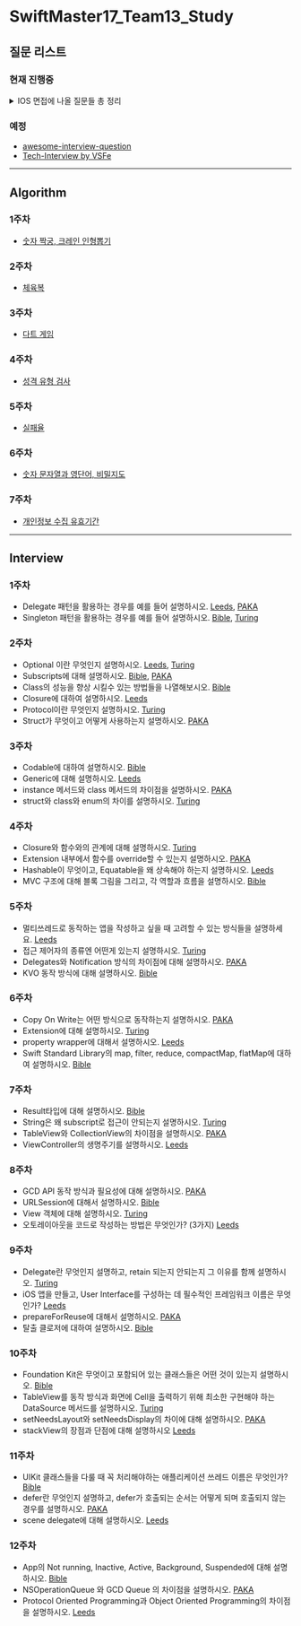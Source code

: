 # SwiftMaster17_Team13_Study




## 질문 리스트

### 현재 진행중
<details><summary>IOS 면접에 나올 질문들 총 정리
</summary>

 - [Jercy님 IOS 면접질문 레포](https://github.com/JeaSungLEE/iOSInterviewquestions)   

## iOS
- Bounds 와 Frame 의 차이점을 설명하시오.
- 실제 디바이스가 없을 경우 개발 환경에서 할 수 있는 것과 없는 것을 설명하시오.
- 앱의 콘텐츠나 데이터 자체를 저장/보관하는 특별한 객체를 무엇이라고 하는가?
- 앱 화면의 콘텐츠를 표시하는 로직과 관리를 담당하는 객체를 무엇이라고 하는가?
- App thinning에 대해서 설명하시오.
###
- 앱이 시작할 때 main.c 에 있는 UIApplicationMain 함수에 의해서 생성되는 객체는 무엇인가?
- @Main에 대해서 설명하시오.
- 앱이 foreground에 있을 때와 background에 있을 때 어떤 제약사항이 있나요?
- 상태 변화에 따라 다른 동작을 처리하기 위한 앱델리게이트 메서드들을 설명하시오.
- 앱이 In-Active 상태가 되는 시나리오를 설명하시오.
- <s>scene delegate에 대해 설명하시오.</s>
- UIApplication 객체의 컨트롤러 역할은 어디에 구현해야 하는가?
- <s>App의 Not running, Inactive, Active, Background, Suspended에 대해 설명하시오.</s>
###
- <s>NSOperationQueue 와 GCD Queue 의 차이점을 설명하시오.</s>
- <s>GCD API 동작 방식과 필요성에 대해 설명하시오.</s>
- Global DispatchQueue 의 Qos 에는 어떤 종류가 있는지, 각각 어떤 의미인지 설명하시오.
###
- <s>iOS 앱을 만들고, User Interface를 구성하는 데 필수적인 프레임워크 이름은 무엇인가?</s>
- <s>Foundation Kit은 무엇이고 포함되어 있는 클래스들은 어떤 것이 있는지 설명하시오.</s>
- <s>Delegate란 무엇인지 설명하고, retain 되는지 안되는지 그 이유를 함께 설명하시오.</s>
- NotificationCenter 동작 방식과 활용 방안에 대해 설명하시오.
- <s>UIKit 클래스들을 다룰 때 꼭 처리해야하는 애플리케이션 쓰레드 이름은 무엇인가?</s>
- App Bundle의 구조와 역할에 대해 설명하시오.
- 모든 View Controller 객체의 상위 클래스는 무엇이고 그 역할은 무엇인가?
- 자신만의 Custom View를 만들려면 어떻게 해야하는지 설명하시오.
- <s>View 객체에 대해 설명하시오.</s>
- UIView 에서 Layer 객체는 무엇이고 어떤 역할을 담당하는지 설명하시오.
- UIWindow 객체의 역할은 무엇인가?
- UINavigationController 의 역할이 무엇인지 설명하시오.
- <s>TableView를 동작 방식과 화면에 Cell을 출력하기 위해 최소한 구현해야 하는 DataSource 메서드를 설명하시오.</s>
- 하나의 View Controller 코드에서 여러 TableView Controller 역할을 해야 할 경우 어떻게 구분해서 구현해야 하는지 설명하시오.
- <s>setNeedsLayout와 setNeedsDisplay의 차이에 대해 설명하시오.</s>
- <s>stackView의 장점과 단점에 대해서 설명하시오.</s>
###
- NSCache와 딕셔너리로 캐시를 구성했을때의 차이를 설명하시오.
- <s>URLSession에 대해서 설명하시오.</s>
- <s>prepareForReuse에 대해서 설명하시오.</s>
- 다크모드를 지원하는 방법에 대해 설명하시오.
- <s>ViewController의 생명주기를 설명하시오.</s>
- <s>TableView와 CollectionView의 차이점을 설명하시오.</s>

## Autolayout
- <s>오토레이아웃을 코드로 작성하는 방법은 무엇인가? (3가지)</s>
- hugging, resistance에 대해서 설명하시오.
- Intrinsic Size에 대해서 설명하시오.
- 스토리보드를 이용했을때의 장단점을 설명하시오.
- Safearea에 대해서 설명하시오.
- Left Constraint 와 Leading Constraint 의 차이점을 설명하시오.

## Swift
- <s>struct와 class와 enum의 차이를 설명하시오.</s>
- <s>class의 성능을 향상 시킬수 있는 방법들을 나열해보시오.</s>
- <s>Copy On Write는 어떤 방식으로 동작하는지 설명하시오.</s>
- Convenience init에 대해 설명하시오.
- AnyObject에 대해 설명하시오.
- <s>Optional 이란 무엇인지 설명하시오.</s>
- <s>Struct 가 무엇이고 어떻게 사용하는지 설명하시오.</s>
- <s>Subscripts에 대해 설명하시오.</s>
- <s>String은 왜 subscript로 접근이 안되는지 설명하시오.</s>
- <s>instance 메서드와 class 메서드의 차이점을 설명하시오.</s>
- <s>class 메서드와 static 메서드의 차이점을 설명하시오.</s>
- <s>Delegate 패턴을 활용하는 경우를 예를 들어 설명하시오.</s>
- <s>Singleton 패턴을 활용하는 경우를 예를 들어 설명하시오.</s>
- <s>KVO 동작 방식에 대해 설명하시오.</s>
- <s>Delegates와 Notification 방식의 차이점에 대해 설명하시오.</s>
- <s>멀티 쓰레드로 동작하는 앱을 작성하고 싶을 때 고려할 수 있는 방식들을 설명하시오.</s>
- <s>MVC 구조에 대해 블록 그림을 그리고, 각 역할과 흐름을 설명하시오.</s>
- <s>프로토콜이란 무엇인지 설명하시오.</s>
- <s>Protocol Oriented Programming과 Object Oriented Programming의 차이점을 설명하시오.</s>
- <s>Hashable이 무엇이고, Equatable을 왜 상속해야 하는지 설명하시오.</s>
- mutating 키워드에 대해 설명하시오.
- <s>탈출 클로저에 대하여 설명하시오.</s>
- <s>Extension에 대해 설명하시오.</s>
- <s>Extension 내부에서 함수를 override할 수 있는지 설명하시오.</s>
- <s>접근 제어자의 종류엔 어떤게 있는지 설명하시오.</s>
- <s>defer란 무엇인지 설명하시오.</s>
- <s>defer가 호출되는 순서는 어떻게 되고, defer가 호출되지 않는 경우를 설명하시오.</s>
- <s>property wrapper에 대해서 설명하시오.</s>
- <s>Generic에 대해 설명하시오.</s>
- some 키워드에 대해 설명하시오.
- <s>Result타입에 대해 설명하시오.</s>
- <s>Codable에 대하여 설명하시오.</s>
- <s>Closure에 대하여 설명하시오.</s>
- <s>Closure와 함수와의 관계에 대해 설명하시오.</s>

## ARC
- ARC란 무엇인지 설명하시오.
- Retain Count 방식에 대해 설명하시오.
- Strong 과 Weak 참조 방식에 대해 설명하시오.
- 순환 참조에 대하여 설명하시오.
- 강한 순환 참조 (Strong Reference Cycle) 는 어떤 경우에 발생하는지 설명하시오.

## Functional Programming
- 순수함수란 무엇인지 설명하시오.
- 함수형 프로그래밍이 무엇인지 설명하시오.
- 고차 함수가 무엇인지 설명하시오.
- <s>Swift Standard Library의 map, filter, reduce, compactMap, flatMap에 대하여 설명하시오.</s>

## Architecture
- MVVM, MVI, Ribs, VIP 등 자신이 알고있는 아키텍쳐를 설명하시오.
- 의존성 주입에 대하여 설명하시오.

## SwiftUI
- @State에 대해서 설명하시오.

## Combine
- PassthroughSubject에 대해서 설명하시오
- @Published에 대해서 설명하시오
- AnyCancellable에 대해서 설명하시오
- sink에 대해서 설명하시오
- throttle과 debounce의 차이점을 설명하시오.
- Data를 Binding 하는 방법에 대해서 설명하시오.

# Optional
아래부터는 추가로 공부를 하면 좋을 내용들입니다.

Objective-c나 rx는 회사, 팀마다 사용하는곳이 차이가있고 신입이나 주니어기준으로 필수라고 여겨지지않기에 옵셔널에 추가하였습니다.

## Rx
- Reactive Programming이 무엇인지 설명하시오.
- RxSwift를 왜 사용하는지 설명하시오.
- RxSwift의 단점을 설명하시오.
- RxSwift에서 Hot Observable과 Cold Observable의 차이를 설명하시오.
- Subject의 종류와 차이점에 대해 설명하시오.
- Subject와 Driver의 차이를 설명하시오.
- Single, Completable, Maybe의 차이점에 대해 설명하고, 언제 적용하면 좋을지 설명하시오.

## MRC
- ARC 대신 Manual Reference Count 방식으로 구현할 때 꼭 사용해야 하는 메서드들을 쓰고 역할을 설명하시오.
- retain 과 assign 의 차이점을 설명하시오.
- 특정 객체를 autorelease 하기 위해 필요한 사항과 과정을 설명하시오.
- Autorelease Pool을 사용해야 하는 상황을 두 가지 이상 예로 들어 설명하시오. 
- 다음 코드를 실행하면 어떤 일이 발생할까 추측해서 설명하시오.
Ball *ball = [[[[Ball alloc] init] autorelease] autorelease];

## Advanced
- method swizzling이 무엇이고, 어떨 때 사용하는지 설명하시오.
- NSCoder 클래스는 어떤 상황에서 어떻게 써야 하는지 설명하시오.
- Responder Chain 구조에 대해 설명하고, First Responder 역할에 대해 설명하시오.
- NSObject부터 UIButton 까지 상속 과정의 계층과 역할을 설명하시오.
- shallow copy와 deep copy의 차이점을 설명하시오.
- Push Notification 방식에 대해 설명하시오.
- Foundation 과 Core Foundation 프레임워크의 차이점을 설명하시오.
- NSURLConnection 에서 사용하는 Delegate 메서드들에 대해 설명하시오.
- Synchronous 방식과 Asynchronous 방식으로 URL Connection을 처리할 경우의 장단점을 비교하시오.
- Plist 파일 구조와 Plist 파일에 저장된 데이터를 다루기 적합한 클래스를 설명하시오.
- Core Data와 Sqlite 같은 데이터 베이스의 차이점을 설명하시오.
- JSON 데이터를 처리하는 방식과 파서, 객체 변환 방식에 대해 설명하시오.
- 웹 서버와 HTTP 연결을 사용해서 데이터를 주거나 받으려면 사용해야 하는 클래스와 동작을 설명하시오.
- Protocol에서는 왜 var만 되는지 설명하시요.
- DispatchQueue.main.sync를 사용하는 상황을 설명하시오.
- Run Loops에 대해 설명하시오.

## Objective-C
- Swift의 클로저와 Objective-C의 블록은 어떤 차이가 있는가?
- Mutable 객체과 Immutable 객체는 어떤것이 있는지 예를 들고, 차이점을 설명하시오.
- dynamic과 property 의미와 차이를 설명하시오.
- @property로 선언한 NSString* title 의 getter/setter 메서드를 구현해보시오.
- @property에서 atomic과 nonatomic 차이점을 설명하고, 어떤것이 안전한지, 어느것이 기본인지 설명하시오.
- @property로 선언한다는 것의 의미를 설명하고, .h에 넣을 경우와 .m에 넣을 경우 차이점을 설명하시오.
- -performSelector:withObject:afterDelay: 메시지를 보내면 인자값의 객체는 retain되는가? 그 이유를 함께 설명하시오.
- Objective-C 에서 캡슐화된 데이터를 접근하기 위한 방법들을 설명하시오.
- Fast Enumeration 이란 무엇인지 설명하시오. 
- unnamed category 방식에 대해 설명하시오.
- Category 확장과 Subclass 확장의 차이점을 설명하시오.
- Category 방식에 대해 설명하시오.
- Objective-C 에서 Protocol 이란 무엇인지 설명하시오.
- Objective-C++ 방식이 무엇인지 설명하고, 어떤 경우 사용해야 하는지 설명하시오.
</details>

### 예정

- [awesome-interview-question](https://github.com/DopplerHQ/awesome-interview-questions)
- [Tech-Interview by VSFe](https://github.com/VSFe/Tech-Interview)

-----------
## Algorithm
### 1주차
- [숫자 짝궁, 크레인 인형뽑기](https://github.com/OpenBible3438/SwiftMaster17_Team13_Study/milestone/1)
### 2주차
- [체육복](https://github.com/OpenBible3438/SwiftMaster17_Team13_Study/milestone/2)
### 3주차
- [다트 게임](https://github.com/OpenBible3438/SwiftMaster17_Team13_Study/milestone/3)
### 4주차
- [성격 유형 검사](https://github.com/OpenBible3438/SwiftMaster17_Team13_Study/milestone/4)
### 5주차
- [실패율](https://github.com/OpenBible3438/SwiftMaster17_Team13_Study/milestone/5)
### 6주차
- [숫자 문자열과 영단어, 비밀지도](https://github.com/OpenBible3438/SwiftMaster17_Team13_Study/milestone/6)
### 7주차
- [개인정보 수집 유효기간](https://github.com/OpenBible3438/SwiftMaster17_Team13_Study/milestone/7)
------------
## Interview

### 1주차
 
- Delegate 패턴을 활용하는 경우를 예를 들어 설명하시오. 
[Leeds](https://github.com/OpenBible3438/SwiftMaster17_Team13_CS_Study/tree/main/iOS/1%EC%A3%BC%EC%B0%A8/Delegate%20%ED%8C%A8%ED%84%B4%EC%9D%84%20%ED%99%9C%EC%9A%A9%ED%95%98%EB%8A%94%20%EA%B2%BD%EC%9A%B0%EB%A5%BC%20%EC%98%88%EB%A5%BC%20%EB%93%A4%EC%96%B4%20%EC%84%A4%EB%AA%85%ED%95%98%EC%8B%9C%EC%98%A4/Leeds), [PAKA](https://github.com/OpenBible3438/SwiftMaster17_Team13_CS_Study/tree/main/iOS/1%EC%A3%BC%EC%B0%A8/Delegate%20%ED%8C%A8%ED%84%B4%EC%9D%84%20%ED%99%9C%EC%9A%A9%ED%95%98%EB%8A%94%20%EA%B2%BD%EC%9A%B0%EB%A5%BC%20%EC%98%88%EB%A5%BC%20%EB%93%A4%EC%96%B4%20%EC%84%A4%EB%AA%85%ED%95%98%EC%8B%9C%EC%98%A4/PAKA)
- Singleton 패턴을 활용하는 경우를 예를 들어 설명하시오. 
[Bible](https://github.com/OpenBible3438/SwiftMaster17_Team13_CS_Study/tree/main/iOS/1%EC%A3%BC%EC%B0%A8/Singleton%20%ED%8C%A8%ED%84%B4%EC%9D%84%20%ED%99%9C%EC%9A%A9%ED%95%98%EB%8A%94%20%EA%B2%BD%EC%9A%B0%EB%A5%BC%20%EC%98%88%EB%A5%BC%20%EB%93%A4%EC%96%B4%20%EC%84%A4%EB%AA%85%ED%95%98%EC%8B%9C%EC%98%A4/Bible), [Turing](https://github.com/OpenBible3438/SwiftMaster17_Team13_CS_Study/tree/main/iOS/1%EC%A3%BC%EC%B0%A8/Singleton%20%ED%8C%A8%ED%84%B4%EC%9D%84%20%ED%99%9C%EC%9A%A9%ED%95%98%EB%8A%94%20%EA%B2%BD%EC%9A%B0%EB%A5%BC%20%EC%98%88%EB%A5%BC%20%EB%93%A4%EC%96%B4%20%EC%84%A4%EB%AA%85%ED%95%98%EC%8B%9C%EC%98%A4/Turing)
 
### 2주차
- Optional 이란 무엇인지 설명하시오. 
[Leeds](https://github.com/OpenBible3438/SwiftMaster17_Team13_CS_Study/tree/main/iOS/2%EC%A3%BC%EC%B0%A8/Team/Optional%20%EC%9D%B4%EB%9E%80%20%EB%AC%B4%EC%97%87%EC%9D%B8%EC%A7%80%20%EC%84%A4%EB%AA%85%ED%95%98%EC%8B%9C%EC%98%A4/Leeds), [Turing](https://github.com/OpenBible3438/SwiftMaster17_Team13_CS_Study/tree/main/iOS/2%EC%A3%BC%EC%B0%A8/Team/Optional%20%EC%9D%B4%EB%9E%80%20%EB%AC%B4%EC%97%87%EC%9D%B8%EC%A7%80%20%EC%84%A4%EB%AA%85%ED%95%98%EC%8B%9C%EC%98%A4/Turing)
- Subscripts에 대해 설명하시오. 
[Bible](https://github.com/OpenBible3438/SwiftMaster17_Team13_CS_Study/tree/main/iOS/2%EC%A3%BC%EC%B0%A8/Team/Subscripts%EC%97%90%20%EB%8C%80%ED%95%B4%20%EC%84%A4%EB%AA%85%ED%95%98%EC%8B%9C%EC%98%A4/Bible), [PAKA](https://github.com/OpenBible3438/SwiftMaster17_Team13_CS_Study/tree/main/iOS/2%EC%A3%BC%EC%B0%A8/Team/Subscripts%EC%97%90%20%EB%8C%80%ED%95%B4%20%EC%84%A4%EB%AA%85%ED%95%98%EC%8B%9C%EC%98%A4/PAKA)
- Class의 성능을 향상 시킬수 있는 방법들을 나열해보시오. 
[Bible](https://github.com/OpenBible3438/SwiftMaster17_Team13_CS_Study/tree/main/iOS/2%EC%A3%BC%EC%B0%A8/Personal/Class%EC%9D%98%20%EC%84%B1%EB%8A%A5%EC%9D%84%20%ED%96%A5%EC%83%81%20%EC%8B%9C%ED%82%AC%EC%88%98%20%EC%9E%88%EB%8A%94%20%EB%B0%A9%EB%B2%95%EB%93%A4%EC%9D%84%20%EB%82%98%EC%97%B4%ED%95%B4%EB%B3%B4%EC%8B%9C%EC%98%A4/Bible)
- Closure에 대하여 설명하시오. 
[Leeds](https://github.com/OpenBible3438/SwiftMaster17_Team13_CS_Study/tree/main/iOS/2%EC%A3%BC%EC%B0%A8/Personal/Closure%EC%97%90%20%EB%8C%80%ED%95%98%EC%97%AC%20%EC%84%A4%EB%AA%85%ED%95%98%EC%8B%9C%EC%98%A4/Leeds)
- Protocol이란 무엇인지 설명하시오. 
[Turing](https://github.com/OpenBible3438/SwiftMaster17_Team13_CS_Study/tree/main/iOS/2%EC%A3%BC%EC%B0%A8/Personal/Protocol%EC%9D%B4%EB%9E%80%20%EB%AC%B4%EC%97%87%EC%9D%B8%EC%A7%80%20%EC%84%A4%EB%AA%85%ED%95%98%EC%8B%9C%EC%98%A4/Turing)
- Struct가 무엇이고 어떻게 사용하는지 설명하시오. 
[PAKA](https://github.com/OpenBible3438/SwiftMaster17_Team13_CS_Study/tree/main/iOS/2%EC%A3%BC%EC%B0%A8/Personal/Struct%EA%B0%80%20%EB%AC%B4%EC%97%87%EC%9D%B4%EA%B3%A0%20%EC%96%B4%EB%96%BB%EA%B2%8C%20%EC%82%AC%EC%9A%A9%ED%95%98%EB%8A%94%EC%A7%80%20%EC%84%A4%EB%AA%85%ED%95%98%EC%8B%9C%EC%98%A4/PAKA)

### 3주차
- Codable에 대하여 설명하시오. 
[Bible](https://github.com/OpenBible3438/SwiftMaster17_Team13_Study/tree/main/iOS/3%EC%A3%BC%EC%B0%A8/Codable%EC%97%90%20%EB%8C%80%ED%95%98%EC%97%AC%20%EC%84%A4%EB%AA%85%ED%95%98%EC%8B%9C%EC%98%A4/Bible)
- Generic에 대해 설명하시오. 
[Leeds](https://github.com/OpenBible3438/SwiftMaster17_Team13_Study/tree/main/iOS/3%EC%A3%BC%EC%B0%A8/Generic%EC%97%90%20%EB%8C%80%ED%95%B4%20%EC%84%A4%EB%AA%85%ED%95%98%EC%8B%9C%EC%98%A4/Leeds)
- instance 메서드와 class 메서드의 차이점을 설명하시오. 
[PAKA](https://github.com/OpenBible3438/SwiftMaster17_Team13_Study/tree/main/iOS/3%EC%A3%BC%EC%B0%A8/instance%20%EB%A9%94%EC%84%9C%EB%93%9C%EC%99%80%20class%20%EB%A9%94%EC%84%9C%EB%93%9C%EC%9D%98%20%EC%B0%A8%EC%9D%B4%EC%A0%90%EC%9D%84%20%EC%84%A4%EB%AA%85%ED%95%98%EC%8B%9C%EC%98%A4/PAKA)
- struct와 class와 enum의 차이를 설명하시오. 
[Turing](https://github.com/OpenBible3438/SwiftMaster17_Team13_Study/tree/main/iOS/3%EC%A3%BC%EC%B0%A8/struct%EC%99%80%20class%EC%99%80%20enum%EC%9D%98%20%EC%B0%A8%EC%9D%B4%EB%A5%BC%20%EC%84%A4%EB%AA%85%ED%95%98%EC%8B%9C%EC%98%A4/Turing)

### 4주차
- Closure와 함수와의 관계에 대해 설명하시오.
[Turing](https://github.com/OpenBible3438/SwiftMaster17_Team13_Study/tree/main/iOS/4%EC%A3%BC%EC%B0%A8/Closure%EC%99%80%20%ED%95%A8%EC%88%98%EC%99%80%EC%9D%98%20%EA%B4%80%EA%B3%84%EC%97%90%20%EB%8C%80%ED%95%B4%20%EC%84%A4%EB%AA%85%ED%95%98%EC%8B%9C%EC%98%A4/Turing)
- Extension 내부에서 함수를 override할 수 있는지 설명하시오.
[PAKA](https://github.com/OpenBible3438/SwiftMaster17_Team13_Study/tree/main/iOS/4%EC%A3%BC%EC%B0%A8/Extension%20%EB%82%B4%EB%B6%80%EC%97%90%EC%84%9C%20%ED%95%A8%EC%88%98%EB%A5%BC%20override%ED%95%A0%20%EC%88%98%20%EC%9E%88%EB%8A%94%EC%A7%80%20%EC%84%A4%EB%AA%85%ED%95%98%EC%8B%9C%EC%98%A4/PAKA)
- Hashable이 무엇이고, Equatable을 왜 상속해야 하는지 설명하시오.
[Leeds](https://github.com/OpenBible3438/SwiftMaster17_Team13_Study/tree/main/iOS/4%EC%A3%BC%EC%B0%A8/Hashable%EC%9D%B4%20%EB%AC%B4%EC%97%87%EC%9D%B4%EA%B3%A0%2C%20Equatable%EC%9D%84%20%EC%99%9C%20%EC%83%81%EC%86%8D%ED%95%B4%EC%95%BC%20%ED%95%98%EB%8A%94%EC%A7%80%20%EC%84%A4%EB%AA%85%ED%95%98%EC%8B%9C%EC%98%A4/Leeds)
- MVC 구조에 대해 블록 그림을 그리고, 각 역할과 흐름을 설명하시오.
[Bible](https://github.com/OpenBible3438/SwiftMaster17_Team13_Study/tree/main/iOS/4%EC%A3%BC%EC%B0%A8/MVC%20%EA%B5%AC%EC%A1%B0%EC%97%90%20%EB%8C%80%ED%95%B4%20%EB%B8%94%EB%A1%9D%20%EA%B7%B8%EB%A6%BC%EC%9D%84%20%EA%B7%B8%EB%A6%AC%EA%B3%A0%2C%20%EA%B0%81%20%EC%97%AD%ED%95%A0%EA%B3%BC%20%ED%9D%90%EB%A6%84%EC%9D%84%20%EC%84%A4%EB%AA%85%ED%95%98%EC%8B%9C%EC%98%A4/Bible)

### 5주차
- 멀티쓰레드로 동작하는 앱을 작성하고 싶을 때 고려할 수 있는 방식들을 설명하세요.
[Leeds](https://github.com/OpenBible3438/SwiftMaster17_Team13_Study/tree/main/iOS/5%EC%A3%BC%EC%B0%A8/%EB%A9%80%ED%8B%B0%EC%93%B0%EB%A0%88%EB%93%9C%EB%A1%9C%20%EB%8F%99%EC%9E%91%ED%95%98%EB%8A%94%20%EC%95%B1%EC%9D%84%20%EC%9E%91%EC%84%B1%ED%95%98%EA%B3%A0%20%EC%8B%B6%EC%9D%84%20%EB%95%8C%20%EA%B3%A0%EB%A0%A4%ED%95%A0%20%EC%88%98%20%EC%9E%88%EB%8A%94%20%EB%B0%A9%EC%8B%9D%EB%93%A4%EC%9D%84%20%EC%84%A4%EB%AA%85/Leeds)
- 접근 제어자의 종류엔 어떤게 있는지 설명하시오.
[Turing](https://github.com/OpenBible3438/SwiftMaster17_Team13_Study/tree/main/iOS/5%EC%A3%BC%EC%B0%A8/%EC%A0%91%EA%B7%BC%20%EC%A0%9C%EC%96%B4%EC%9E%90%EC%9D%98%20%EC%A2%85%EB%A5%98%EC%97%94%20%EC%96%B4%EB%96%A4%EA%B2%8C%20%EC%9E%88%EB%8A%94%EC%A7%80%20%EC%84%A4%EB%AA%85%ED%95%98%EC%8B%9C%EC%98%A4./Turing)
- Delegates와 Notification 방식의 차이점에 대해 설명하시오.
[PAKA](https://github.com/OpenBible3438/SwiftMaster17_Team13_Study/tree/main/iOS/5%EC%A3%BC%EC%B0%A8/Delegates%EC%99%80%20Notification%20%EB%B0%A9%EC%8B%9D%EC%9D%98%20%EC%B0%A8%EC%9D%B4%EC%A0%90%EC%97%90%20%EB%8C%80%ED%95%B4%20%EC%84%A4%EB%AA%85%ED%95%98%EC%8B%9C%EC%98%A4./PAKA)
- KVO 동작 방식에 대해 설명하시오.
[Bible](https://github.com/OpenBible3438/SwiftMaster17_Team13_Study/tree/main/iOS/5%EC%A3%BC%EC%B0%A8/KVO%20%EB%8F%99%EC%9E%91%20%EB%B0%A9%EC%8B%9D%EC%97%90%20%EB%8C%80%ED%95%B4%20%EC%84%A4%EB%AA%85%ED%95%98%EC%8B%9C%EC%98%A4./Bible)

### 6주차
- Copy On Write는 어떤 방식으로 동작하는지 설명하시오.
[PAKA](https://github.com/OpenBible3438/SwiftMaster17_Team13_Study/tree/main/iOS/6%EC%A3%BC%EC%B0%A8/Copy%20On%20Write%EB%8A%94%20%EC%96%B4%EB%96%A4%20%EB%B0%A9%EC%8B%9D%EC%9C%BC%EB%A1%9C%20%EB%8F%99%EC%9E%91%ED%95%98%EB%8A%94%EC%A7%80%20%EC%84%A4%EB%AA%85%ED%95%98%EC%8B%9C%EC%98%A4./PAKA)
- Extension에 대해 설명하시오.
[Turing](https://github.com/OpenBible3438/SwiftMaster17_Team13_Study/tree/main/iOS/6%EC%A3%BC%EC%B0%A8/Extension%EC%97%90%20%EB%8C%80%ED%95%B4%20%EC%84%A4%EB%AA%85%ED%95%98%EC%8B%9C%EC%98%A4./Turing)
- property wrapper에 대해서 설명하시오.
[Leeds](https://github.com/OpenBible3438/SwiftMaster17_Team13_Study/tree/main/iOS/6%EC%A3%BC%EC%B0%A8/property%20wrapper%EC%97%90%20%EB%8C%80%ED%95%B4%EC%84%9C%20%EC%84%A4%EB%AA%85%ED%95%98%EC%8B%9C%EC%98%A4./Leeds)
- Swift Standard Library의 map, filter, reduce, compactMap, flatMap에 대하여 설명하시오.
[Bible](https://github.com/OpenBible3438/SwiftMaster17_Team13_Study/tree/main/iOS/6%EC%A3%BC%EC%B0%A8/Swift%20Standard%20Library%EC%97%90%20%EB%8C%80%ED%95%B4%20%EC%84%A4%EB%AA%85%ED%95%98%EC%8B%9C%EC%98%A4./Bible)

### 7주차
- Result타입에 대해 설명하시오.
[Bible](https://github.com/OpenBible3438/SwiftMaster17_Team13_Study/tree/main/iOS/7%EC%A3%BC%EC%B0%A8/Result%ED%83%80%EC%9E%85%EC%97%90%20%EB%8C%80%ED%95%B4%20%EC%84%A4%EB%AA%85%ED%95%98%EC%8B%9C%EC%98%A4./Bible)
- String은 왜 subscript로 접근이 안되는지 설명하시오.
[Turing](https://github.com/OpenBible3438/SwiftMaster17_Team13_Study/tree/main/iOS/7%EC%A3%BC%EC%B0%A8/String%EC%9D%80%20%EC%99%9C%20subscript%EB%A1%9C%20%EC%A0%91%EA%B7%BC%EC%9D%B4%20%EC%95%88%EB%90%98%EB%8A%94%EC%A7%80%20%EC%84%A4%EB%AA%85%ED%95%98%EC%8B%9C%EC%98%A4./Turing)
- TableView와 CollectionView의 차이점을 설명하시오.
[PAKA](https://github.com/OpenBible3438/SwiftMaster17_Team13_Study/tree/main/iOS/7%EC%A3%BC%EC%B0%A8/TableView%EC%99%80%20CollectionView%EC%9D%98%20%EC%B0%A8%EC%9D%B4%EC%A0%90%EC%9D%84%20%EC%84%A4%EB%AA%85%ED%95%98%EC%8B%9C%EC%98%A4/PAKA)
- ViewController의 생명주기를 설명하시오.
[Leeds](https://github.com/OpenBible3438/SwiftMaster17_Team13_Study/tree/main/iOS/7%EC%A3%BC%EC%B0%A8/ViewController%EC%9D%98%20%EC%83%9D%EB%AA%85%EC%A3%BC%EA%B8%B0%EB%A5%BC%20%EC%84%A4%EB%AA%85%ED%95%98%EC%8B%9C%EC%98%A4./Leeds)

### 8주차
- GCD API 동작 방식과 필요성에 대해 설명하시오.
[PAKA](https://github.com/OpenBible3438/SwiftMaster17_Team13_Study/tree/main/iOS/8%EC%A3%BC%EC%B0%A8/GCD%20API%20%EB%8F%99%EC%9E%91%20%EB%B0%A9%EC%8B%9D%EA%B3%BC%20%ED%95%84%EC%9A%94%EC%84%B1%EC%97%90%20%EB%8C%80%ED%95%B4%20%EC%84%A4%EB%AA%85%ED%95%98%EC%8B%9C%EC%98%A4./PAKA)
- URLSession에 대해서 설명하시오.
[Bible](https://github.com/OpenBible3438/SwiftMaster17_Team13_Study/tree/main/iOS/8%EC%A3%BC%EC%B0%A8/URLSession%EC%97%90%20%EB%8C%80%ED%95%B4%EC%84%9C%20%EC%84%A4%EB%AA%85%ED%95%98%EC%8B%9C%EC%98%A4./Bible)
- View 객체에 대해 설명하시오.
[Turing](https://github.com/OpenBible3438/SwiftMaster17_Team13_Study/tree/main/iOS/8%EC%A3%BC%EC%B0%A8/View%20%EA%B0%9D%EC%B2%B4%EC%97%90%20%EB%8C%80%ED%95%B4%20%EC%84%A4%EB%AA%85%ED%95%98%EC%8B%9C%EC%98%A4./Turing)
- 오토레이아웃을 코드로 작성하는 방법은 무엇인가? (3가지)
[Leeds](https://github.com/OpenBible3438/SwiftMaster17_Team13_Study/tree/main/iOS/8%EC%A3%BC%EC%B0%A8/%EC%98%A4%ED%86%A0%EB%A0%88%EC%9D%B4%EC%95%84%EC%9B%83%EC%9D%84%20%EC%BD%94%EB%93%9C%EB%A1%9C%20%EC%9E%91%EC%84%B1%ED%95%98%EB%8A%94%20%EB%B0%A9%EB%B2%95%EC%9D%80%20%EB%AC%B4%EC%97%87%EC%9D%B8%EA%B0%80%3F%20(3%EA%B0%80%EC%A7%80)/Leeds)

### 9주차
- Delegate란 무엇인지 설명하고, retain 되는지 안되는지 그 이유를 함께 설명하시오.
[Turing](https://github.com/OpenBible3438/SwiftMaster17_Team13_Study/tree/main/iOS/9주차/Delegate란%20무엇인지%20설명하고%2C%20retain%20되는지%20안되는지%20그%20이유를%20함께%20설명하시오./Turing)
- iOS 앱을 만들고, User Interface를 구성하는 데 필수적인 프레임워크 이름은 무엇인가?
[Leeds](https://github.com/OpenBible3438/SwiftMaster17_Team13_Study/tree/main/iOS/9주차/iOS%20앱을%20만들고%2C%20User%20Interface를%20구성하는%20데%20필수적인%20프레임워크%20이름은%20무엇인가%3F/Leeds)
- prepareForReuse에 대해서 설명하시오.
[PAKA](https://github.com/OpenBible3438/SwiftMaster17_Team13_Study/tree/main/iOS/9주차/prepareForReuse에%20대해서%20설명하시오./PAKA)
- 탈출 클로저에 대하여 설명하시오.
[Bible](https://github.com/OpenBible3438/SwiftMaster17_Team13_Study/tree/main/iOS/9주차/탈출%20클로저에%20대하여%20설명하시오./Bible)

### 10주차
- Foundation Kit은 무엇이고 포함되어 있는 클래스들은 어떤 것이 있는지 설명하시오.
[Bible](https://github.com/OpenBible3438/SwiftMaster17_Team13_Study/tree/main/iOS/10%EC%A3%BC%EC%B0%A8/Foundation%20Kit%EC%9D%80%20%EB%AC%B4%EC%97%87%EC%9D%B4%EA%B3%A0%20%ED%8F%AC%ED%95%A8%EB%90%98%EC%96%B4%20%EC%9E%88%EB%8A%94%20%ED%81%B4%EB%9E%98%EC%8A%A4%EB%93%A4%EC%9D%80%20%EC%96%B4%EB%96%A4%20%EA%B2%83%EC%9D%B4%20%EC%9E%88%EB%8A%94%EC%A7%80%20%EC%84%A4%EB%AA%85%ED%95%98%EC%8B%9C%EC%98%A4./Bible)
- TableView를 동작 방식과 화면에 Cell을 출력하기 위해 최소한 구현해야 하는 DataSource 메서드를 설명하시오.
[Turing](https://github.com/OpenBible3438/SwiftMaster17_Team13_Study/tree/main/iOS/10%EC%A3%BC%EC%B0%A8/TableView%EB%A5%BC%20%EB%8F%99%EC%9E%91%20%EB%B0%A9%EC%8B%9D%EA%B3%BC%20%ED%99%94%EB%A9%B4%EC%97%90%20Cell%EC%9D%84%20%EC%B6%9C%EB%A0%A5%ED%95%98%EA%B8%B0%20%EC%9C%84%ED%95%B4%20%EC%B5%9C%EC%86%8C%ED%95%9C%20%EA%B5%AC%ED%98%84%ED%95%B4%EC%95%BC%20%ED%95%98%EB%8A%94%20DataSource%20%EB%A9%94%EC%84%9C%EB%93%9C%EB%A5%BC%20%EC%84%9C/Turing)
- setNeedsLayout와 setNeedsDisplay의 차이에 대해 설명하시오.
[PAKA](https://github.com/OpenBible3438/SwiftMaster17_Team13_Study/tree/main/iOS/10%EC%A3%BC%EC%B0%A8/setNeedsLayout%EC%99%80%20setNeedsDisplay%EC%9D%98%20%EC%B0%A8%EC%9D%B4%EC%97%90%20%EB%8C%80%ED%95%B4%20%EC%84%A4%EB%AA%85%ED%95%98%EC%8B%9C%EC%98%A4./PAKA)
- stackView의 장점과 단점에 대해 설명하시오
[Leeds](https://github.com/OpenBible3438/SwiftMaster17_Team13_Study/tree/main/iOS/10%EC%A3%BC%EC%B0%A8/stackView%EC%9D%98%20%EC%9E%A5%EC%A0%90%EA%B3%BC%20%EB%8B%A8%EC%A0%90%EC%97%90%20%EB%8C%80%ED%95%B4%20%EC%84%A4%EB%AA%85%ED%95%98%EC%8B%9C%EC%98%A4./Leeds)

### 11주차
- UIKit 클래스들을 다룰 때 꼭 처리해야하는 애플리케이션 쓰레드 이름은 무엇인가?
[Bible](https://github.com/OpenBible3438/SwiftMaster17_Team13_Study/tree/main/iOS/11%EC%A3%BC%EC%B0%A8/UIKit%20%ED%81%B4%EB%9E%98%EC%8A%A4%EB%93%A4%EC%9D%84%20%EB%8B%A4%EB%A3%B0%20%EB%95%8C%20%EA%BC%AD%20%EC%B2%98%EB%A6%AC%ED%95%B4%EC%95%BC%ED%95%98%EB%8A%94%20%EC%95%A0%ED%94%8C%EB%A6%AC%EC%BC%80%EC%9D%B4%EC%85%98%20%EC%93%B0%EB%A0%88%EB%93%9C%20%EC%9D%B4%EB%A6%84%EC%9D%80%20%EB%AC%B4%EC%97%87%EC%9D%B8%EA%B0%80%3F/Bible)
- defer란 무엇인지 설명하고, defer가 호출되는 순서는 어떻게 되며 호출되지 않는 경우를 설명하시오.
[PAKA](https://github.com/OpenBible3438/SwiftMaster17_Team13_Study/tree/main/iOS/11%EC%A3%BC%EC%B0%A8/defer%EB%9E%80%20%EB%AC%B4%EC%97%87%EC%9D%B8%EC%A7%80%20%EC%84%A4%EB%AA%85%ED%95%98%EA%B3%A0%2C%20defer%EA%B0%80%20%ED%98%B8%EC%B6%9C%EB%90%98%EB%8A%94%20%EC%88%9C%EC%84%9C%EB%8A%94%20%EC%96%B4%EB%96%BB%EA%B2%8C%20%EB%90%98%EB%A9%B0%20%20%ED%98%B8%EC%B6%9C%EB%90%98%EC%A7%80%20%EC%95%8A%EB%8A%94%20%EA%B2%BD%EC%9A%B0%EB%A5%BC%20%EC%84%A4%EB%AA%85%ED%95%98%EC%8B%9C%EC%98%A4./PAKA)
- scene delegate에 대해 설명하시오.
[Leeds](https://github.com/OpenBible3438/SwiftMaster17_Team13_Study/tree/main/iOS/11%EC%A3%BC%EC%B0%A8/scene%20delegate%EC%97%90%20%EB%8C%80%ED%95%B4%20%EC%84%A4%EB%AA%85%ED%95%98%EC%8B%9C%EC%98%A4./Leeds)

### 12주차
- App의 Not running, Inactive, Active, Background, Suspended에 대해 설명하시오.
[Bible](https://github.com/OpenBible3438/SwiftMaster17_Team13_Study/tree/main/iOS/12%EC%A3%BC%EC%B0%A8/App%EC%9D%98%20Not%20running%2C%20Inactive%2C%20Active%2C%20Background%2C%20Suspended%EC%97%90%20%EB%8C%80%ED%95%B4%20%EC%84%A4%EB%AA%85%ED%95%98%EC%8B%9C%EC%98%A4./Bible)
- NSOperationQueue 와 GCD Queue 의 차이점을 설명하시오.
[PAKA](https://github.com/OpenBible3438/SwiftMaster17_Team13_Study/tree/main/iOS/12%EC%A3%BC%EC%B0%A8/NSOperationQueue%20%EC%99%80%20GCD%20Queue%20%EC%9D%98%20%EC%B0%A8%EC%9D%B4%EC%A0%90%EC%9D%84%20%EC%84%A4%EB%AA%85%ED%95%98%EC%8B%9C%EC%98%A4./PAKA)
- Protocol Oriented Programming과 Object Oriented Programming의 차이점을 설명하시오.
[Leeds](https://github.com/OpenBible3438/SwiftMaster17_Team13_Study/tree/main/iOS/12%EC%A3%BC%EC%B0%A8/Protocol%20Oriented%20Programming%EA%B3%BC%20Object%20Oriented%20Programming%EC%9D%98%20%EC%B0%A8%EC%9D%B4%EC%A0%90%EC%9D%84%20%EC%84%A4%EB%AA%85%ED%95%98%EC%8B%9C%EC%98%A4./Leeds)
